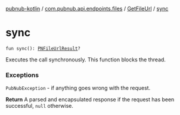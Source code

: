 [pubnub-kotlin](../../index.md) / [com.pubnub.api.endpoints.files](../index.md) / [GetFileUrl](index.md) / [sync](./sync.md)

# sync

`fun sync(): `[`PNFileUrlResult`](../../com.pubnub.api.models.consumer.files/-p-n-file-url-result/index.md)`?`

Executes the call synchronously. This function blocks the thread.

### Exceptions

`PubNubException` - if anything goes wrong with the request.

**Return**
A parsed and encapsulated response if the request has been successful, `null` otherwise.

